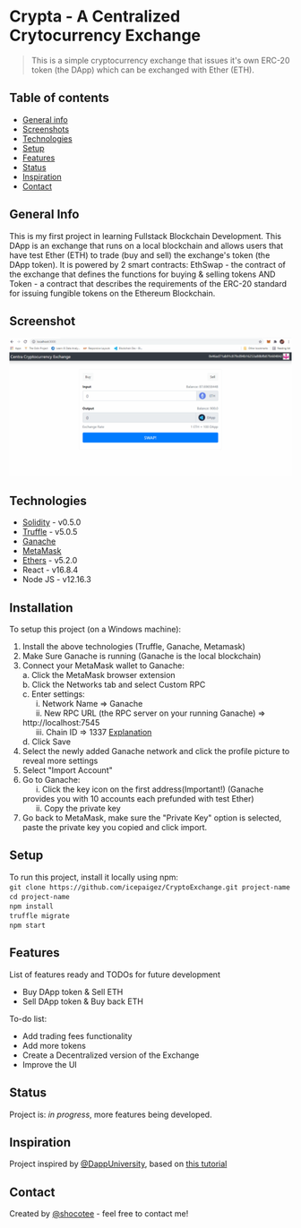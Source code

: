 # Crypta - A Centralized Crytocurrency Exchange
>This is a simple cryptocurrency exchange that issues it's own ERC-20 token (the DApp) which can be exchanged with Ether (ETH).

## Table of contents
* [General info](#general-info)
* [Screenshots](#screenshots)
* [Technologies](#technologies)
* [Setup](#setup)
* [Features](#features)
* [Status](#status)
* [Inspiration](#inspiration)
* [Contact](#contact)

## General Info
This is my first project in learning Fullstack Blockchain Development. This DApp is an exchange that runs on a local blockchain and allows users that have test Ether (ETH) to trade (buy and sell) the exchange's token (the DApp token). It is powered by 2 smart contracts: EthSwap - the contract of the exchange that defines the functions for buying & selling tokens AND Token - a contract that describes the requirements of the ERC-20 standard for issuing fungible tokens on the Ethereum Blockchain. 

## Screenshot
![Example screenshot](./img/screenshot.gif)

## Technologies
* [Solidity](https://docs.soliditylang.org/en/v0.8.4/) - v0.5.0
* [Truffle](https://www.trufflesuite.com/docs/truffle/getting-started/installation) - v5.0.5
* [Ganache](https://www.trufflesuite.com/ganache) 
* [MetaMask](https://metamask.io/)
* [Ethers](https://docs.ethers.io/v5/getting-started/) - v5.2.0
* React - v16.8.4 
* Node JS - v12.16.3 


## Installation
<!-- Describe how to install / setup your local environement / add link to demo version. -->
To setup this project (on a Windows machine):
1. Install the above technologies (Truffle, Ganache, Metamask)
2. Make Sure Ganache is running (Ganache is the local blockchain)
3. Connect your MetaMask wallet to Ganache:  
	a. Click the MetaMask browser extension    
	b. Click the Networks tab and select Custom RPC  
	c. Enter settings:   
		&nbsp;&nbsp;&nbsp;&nbsp;&nbsp;&nbsp;i.   Network Name => Ganache  
		&nbsp;&nbsp;&nbsp;&nbsp;&nbsp;&nbsp;ii.  New RPC URL (the RPC server on your running Ganache) => http://localhost:7545  
		&nbsp;&nbsp;&nbsp;&nbsp;&nbsp;&nbsp;iii. Chain ID => 1337 [Explanation](https://ethereum.stackexchange.com/questions/91072/setup-ganache-with-metamask-what-and-where-is-a-chain-id)  
	d. Click Save  
4. Select the newly added Ganache network and click the profile picture to reveal more settings
5. Select "Import Account"
6. Go to Ganache:  
	&nbsp;&nbsp;&nbsp;&nbsp;&nbsp;&nbsp;i.  Click the key icon on the first address(Important!) (Ganache provides you with 10 accounts each prefunded with test Ether)  
	&nbsp;&nbsp;&nbsp;&nbsp;&nbsp;&nbsp;ii. Copy the private key
7. Go back to MetaMask, make sure the "Private Key" option is selected, paste the private key you copied and click import.

## Setup
<!-- Show examples of usage: -->
To run this project, install it locally using npm:  
`git clone https://github.com/icepaigez/CryptoExchange.git project-name`  
`cd project-name`  
`npm install`   
`truffle migrate`  
`npm start`

## Features
List of features ready and TODOs for future development
* Buy DApp token & Sell ETH
* Sell DApp token & Buy back ETH 

To-do list:
* Add trading fees functionality
* Add more tokens
* Create a Decentralized version of the Exchange
* Improve the UI

## Status
Project is: _in progress_, more features being developed.

## Inspiration
Project inspired by [@DappUniversity](https://twitter.com/DappUniversity), based on [this tutorial](https://www.youtube.com/watch?v=99pYGpTWcXM&t=1584s)

## Contact
Created by [@shocotee](https://twitter.com/shocotee) - feel free to contact me!